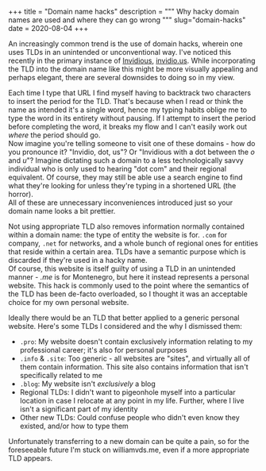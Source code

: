 +++
title = "Domain name hacks"
description = """
Why hacky domain names are used and where they can go wrong
"""
slug="domain-hacks"
date = 2020-08-04
+++

An increasingly common trend is the use of domain hacks, wherein one uses TLDs
in an unintended or unconventional way. I've noticed this recently in the
primary instance of [Invidious](https://github.com/iv-org/invidious),
[invidio.us](https://invidio.us). While incorporating the TLD into the domain
name like this might be more visually appealing and perhaps elegant, there are
several downsides to doing so in my view.

Each time I type that URL I find myself having to backtrack two characters to
insert the period for the TLD. That's because when I read or think the name as
intended it's a single word, hence my typing habits oblige me to type the word
in its entirety without pausing. If I attempt to insert the period before
completing the word, it breaks my flow and I can't easily work out _where_ the
period should go.  
Now imagine you're telling someone to visit one of these domains - how do you
pronounce it? "Invidio, dot, us"? Or "Invidious with a dot between the _o_ and _u_"?
Imagine dictating such a domain to a less technologically savvy individual who
is only used to hearing "dot com" and their regional equivalent.
Of course, they may still be able use a search engine to find what they're
looking for unless they're typing in a shortened URL (the horror).  
All of these are unnecessary inconveniences introduced just so your domain name
looks a bit prettier.

Not using appropriate TLD also removes information normally contained within a
domain name: the type of entity the website is for. `.com` for company, `.net`
for networks, and a whole bunch of regional ones for entities that reside
within a certain area. TLDs have a semantic purpose which is discarded if
they're used in a hacky name.  
Of course, this website is itself guilty of using a TLD in an unintended manner
\- _.me_ is for Montenegro, but here it instead represents a personal website.
This hack is commonly used to the point where the semantics of the TLD has been
de-facto overloaded, so I thought it was an acceptable choice for my own
personal website.

Ideally there would be an TLD that better applied to a generic personal website.
Here's some TLDs I considered and the why I dismissed them:

- `.pro`: My website doesn't contain exclusively information relating to my
  professional career; it's also for personal purposes
- `.info` & `.site`: Too generic - all websites are "sites", and virtually all
  of them contain information. This site also contains information that isn't
  specifically related to me
- `.blog`: My website isn't _exclusively_ a blog
- Regional TLDs: I didn't want to pigeonhole myself into a particular location
  in case I relocate at any point in my life. Further, where I live isn't a
  significant part of my identity
- Other new TLDs: Could confuse people who didn't even know they existed, and/or
  how to type them

Unfortunately transferring to a new domain can be quite a pain, so for the
foreseeable future I'm stuck on williamvds.me, even if a more appropriate TLD
appears.
